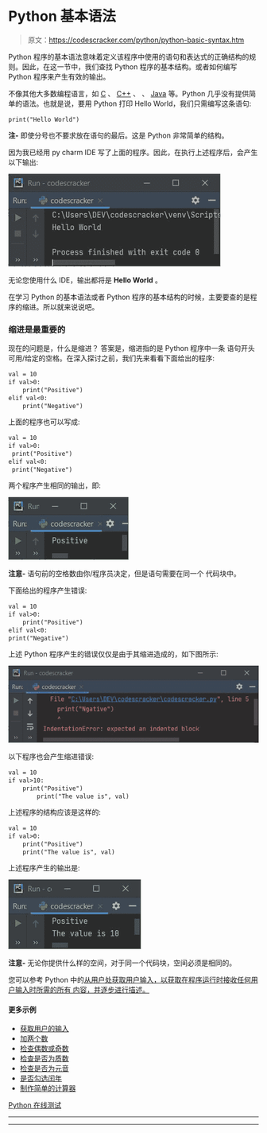 # Python 基本语法

> 原文：<https://codescracker.com/python/python-basic-syntax.htm>

Python 程序的基本语法意味着定义该程序中使用的语句和表达式的正确结构的规则。因此，在这一节中，我们查找 Python 程序的基本结构。或者如何编写 Python 程序来产生有效的输出。

不像其他大多数编程语言，如 [C](/c/index.htm) 、 [C++](/cpp/index.htm) 、 、 [Java](/java/index.htm) 等。Python 几乎没有提供简单的语法。也就是说，要用 Python 打印 Hello World，我们只需编写这条语句:

```
print("Hello World")
```

**注-** 即使分号也不要求放在语句的最后。这是 Python 非常简单的结构。

因为我已经用 py charm IDE 写了上面的程序。因此，在执行上述程序后，会产生以下输出:

![python basic syntax](img/9293d93a9059c15a1d1267d47e33d507.png)

无论您使用什么 IDE，输出都将是 **Hello World** 。

在学习 Python 的基本语法或者 Python 程序的基本结构的时候，主要要查的是程序的缩进。所以就来说说吧。

### 缩进是最重要的

现在的问题是，什么是缩进？
答案是，缩进指的是 Python 程序中一条 语句开头可用/给定的空格。在深入探讨之前，我们先来看看下面给出的程序:

```
val = 10
if val>0:
    print("Positive")
elif val<0:
    print("Negative")
```

上面的程序也可以写成:

```
val = 10
if val>0:
 print("Positive")
elif val<0:
 print("Negative")
```

两个程序产生相同的输出，即:

![python basic syntax example](img/38759764af892f61665a379a09656f88.png)

**注意-** 语句前的空格数由你/程序员决定，但是语句需要在同一个 代码块中。

下面给出的程序产生错误:

```
val = 10
if val>0:
    print("Positive")
elif val<0:
print("Negative")
```

上述 Python 程序产生的错误仅仅是由于其缩进造成的，如下图所示:

![python read user input](img/2ba85960755d4da8cd6647fffc234e0c.png)

以下程序也会产生缩进错误:

```
val = 10
if val>10:
    print("Positive")
        print("The value is", val)
```

上述程序的结构应该是这样的:

```
val = 10
if val>0:
    print("Positive")
    print("The value is", val)
```

上述程序产生的输出是:

![structure of python program basic syntax](img/6727d38e98c32f935adbf2809c9f6199.png)

**注意-** 无论你提供什么样的空间，对于同一个代码块，空间必须是相同的。

您可以参考 Python 中的[从用户处获取用户输入，以获取在程序运行时接收任何用户输入时所需的所有 内容，并逐步进行描述。](/python/program/python-program-get-input-from-user.htm)

#### 更多示例

*   [获取用户的输入](/python/program/python-program-get-input-from-user.htm)
*   [加两个数](/python/program/python-program-add-two-numbers.htm)
*   [检查偶数或奇数](/python/program/python-program-check-even-odd.htm)
*   [检查是否为质数](/python/program/python-program-check-prime-number.htm)
*   [检查是否为元音](/python/program/python-program-check-vowel.htm)
*   [是否勾选闰年](/python/program/python-program-check-leap-year.htm)
*   [制作简单的计算器](/python/program/python-program-make-calculator.htm)

[Python 在线测试](/exam/showtest.php?subid=10)

* * *

* * *